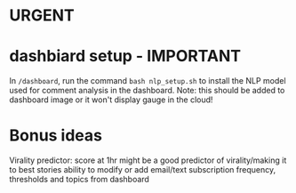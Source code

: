 
# URGENT
# dashbiard setup - IMPORTANT
In `/dashboard`, run the command `bash nlp_setup.sh` to install the NLP model used for comment analysis in the dashboard.
Note: this should be added to dashboard image or it won't display gauge in the cloud!

# Bonus ideas
Virality predictor: score at 1hr might be a good predictor of virality/making it to best stories
ability to modify or add email/text subscription frequency, thresholds and topics from dashboard
